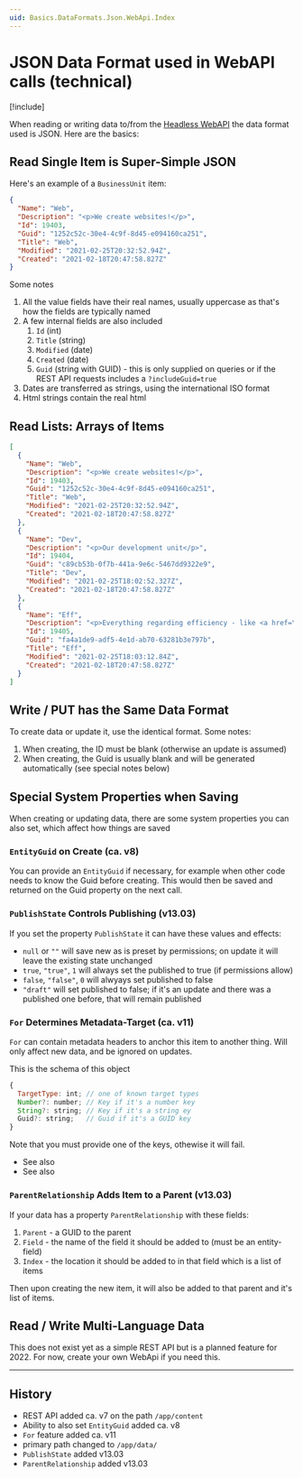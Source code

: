 ```yaml
---
uid: Basics.DataFormats.Json.WebApi.Index
---
```


# JSON Data Format used in WebAPI calls (technical)

[!include[](~/pages/basics/stack/_shared-float-summary.md)]
<style>.context-box-summary .format-json-headless { visibility: visible; } </style>

When reading or writing data to/from the [Headless WebAPI](xref:WebApi.Headless.Index) the data format used is JSON. Here are the basics:

## Read Single Item is Super-Simple JSON

Here's an example of a `BusinessUnit` item:

```json
{
  "Name": "Web",
  "Description": "<p>We create websites!</p>",
  "Id": 19403,
  "Guid": "1252c52c-30e4-4c9f-8d45-e094160ca251",
  "Title": "Web",
  "Modified": "2021-02-25T20:32:52.94Z",
  "Created": "2021-02-18T20:47:58.827Z"
}
```

Some notes

1. All the value fields have their real names, usually uppercase as that's how the fields are typically named
1. A few internal fields are also included
    1. `Id` (int)
    1. `Title` (string)
    1. `Modified` (date)
    1. `Created` (date)
    1. `Guid` (string with GUID) - this is only supplied on queries or if the REST API requests includes a `?includeGuid=true`
1. Dates are transferred as strings, using the international ISO format
1. Html strings contain the real html

## Read Lists: Arrays of Items

```json
[
  {
    "Name": "Web",
    "Description": "<p>We create websites!</p>",
    "Id": 19403,
    "Guid": "1252c52c-30e4-4c9f-8d45-e094160ca251",
    "Title": "Web",
    "Modified": "2021-02-25T20:32:52.94Z",
    "Created": "2021-02-18T20:47:58.827Z"
  },
  {
    "Name": "Dev",
    "Description": "<p>Our development unit</p>",
    "Id": 19404,
    "Guid": "c89cb53b-0f7b-441a-9e6c-5467dd9322e9",
    "Title": "Dev",
    "Modified": "2021-02-25T18:02:52.327Z",
    "Created": "2021-02-18T20:47:58.827Z"
  },
  {
    "Name": "Eff",
    "Description": "<p>Everything regarding efficiency - like <a href=\"https://sphosting.ch\" target=\"_blank\" rel=\"noopener\">SharePoint</a>, Word &amp; Excel automation, <a href=\"https://azing.org\" target=\"_blank\" rel=\"noopener\">azing.org</a></p>",
    "Id": 19405,
    "Guid": "fa4a1de9-adf5-4e1d-ab70-63281b3e797b",
    "Title": "Eff",
    "Modified": "2021-02-25T18:03:12.84Z",
    "Created": "2021-02-18T20:47:58.827Z"
  }
]
```

## Write / PUT has the Same Data Format

To create data or update it, use the identical format. Some notes:

1. When creating, the ID must be blank (otherwise an update is assumed)
1. When creating, the Guid is usually blank and will be generated automatically (see special notes below)



## Special System Properties when Saving

When creating or updating data, there are some system properties you can also set, which affect how things are saved

### `EntityGuid` on Create (ca. v8)

You can provide an `EntityGuid` if necessary, for example when other code needs to know the Guid before creating. 
This would then be saved and returned on the Guid property on the next call.


### `PublishState` Controls Publishing (v13.03)

If you set the property `PublishState` it can have these values and effects:

* `null` or `""` will save new as is preset by permissions; on update it will leave the existing state unchanged
* `true`, `"true"`, `1` will always set the published to true (if permissions allow)
* `false`, `"false"`, `0` will alwyays set published to false
* `"draft"` will set published to false; if it's an update and there was a published one before, that will remain published


### `For` Determines Metadata-Target (ca. v11)

`For` can contain metadata headers to anchor this item to another thing. Will only affect new data, and be ignored on updates. 

This is the schema of this object

```js
{
  TargetType: int; // one of known target types
  Number?: number; // Key if it's a number key
  String?: string; // Key if it's a string ey
  Guid?: string;   // Guid if it's a GUID key
}
```

Note that you must provide one of the keys, othewise it will fail. 

* See also [](xref:Basics.Metadata.TargetTypes)
* See also [](xref:JsCode.2sxcApi.Sxc.Data)


### `ParentRelationship` Adds Item to a Parent (v13.03)

If your data has a property `ParentRelationship` with these fields:

1. `Parent` - a GUID to the parent
1. `Field` - the name of the field it should be added to (must be an entity-field)
1. `Index` - the location it should be added to in that field which is a list of items

Then upon creating the new item, it will also be added to that parent and it's list of items. 


## Read / Write Multi-Language Data

This does not exist yet as a simple REST API but is a planned feature for 2022. For now, create your own WebApi if you need this.

---

## History

* REST API added ca. v7 on the path `/app/content`
* Ability to also set `EntityGuid` added ca. v8
* `For` feature added ca. v11
* primary path changed to `/app/data/`
* `PublishState` added v13.03
* `ParentRelationship` added v13.03